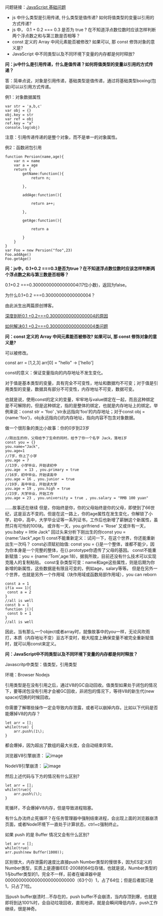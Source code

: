 问题链接：[JavaScript 基础问题](https://github.com/ElemeFE/node-interview/blob/master/sections/zh-cn/common.md)
- js 中什么类型是引用传递, 什么类型是值传递? 如何将值类型的变量以引用的方式传递? 
- js 中， 0.1 + 0.2 === 0.3 是否为 true ? 在不知道浮点数位数时应该怎样判断两个浮点数之和与第三数是否相等？
- const 定义的 Array 中间元素能否被修改? 如果可以, 那 const 修饰对象的意义是? 
- JavaScript 中不同类型以及不同环境下变量的内存都是何时释放? 

**问：js中什么是引用传递，什么是值传递？如何将值类型的变量以引用的方式传递？**

答：简单点说，对象是引用传递，基础类型是值传递，通过将基础类型boxing(包装)可以以引用方式传递。

例1：对象数据属性

```
var str = 'a,b,c'
var obj = {}
obj.key = str
var ref = obj
ref.key = "a"
console.log(obj)
```
注意：引用传递传递的是整个对象，而不是单一的对象属性。

例2：函数闭包引用

```
function Persion(name,age){
    var n = name
    var a = age
    return {
        getName:function(){
            return n;

        },

        addAge:function(){

            return a++;

        },

        getAge:function(){

            return a

        }
    }
}
var Foo = new Persion("foo",23)
Foo.addAge()
Foo.getAge()
```

**问：js中，0.1+0.2 ===0.3是否为true？在不知道浮点数位数时应该怎样判断两个浮点数之和与第三数是否相等？**

0.1+0.2 ===0.30000000000000004(17位小数)，返回为false。

为什么0.1+0.2 ===0.30000000000000004？

由此派生出两篇原创博客。

[深度剖析0.1 +0.2===0.30000000000000004的原因](https://github.com/FrankKai/FrankKai.github.io/issues/7)

[如何解决0.1 +0.2===0.30000000000000004类问题](https://github.com/FrankKai/FrankKai.github.io/issues/11)

**问：const 定义的 Array 中间元素能否被修改? 如果可以, 那 const 修饰对象的意义是?**

可以被修改。

const arr = [1,2,3] arr[0] = "hello" → ['hello']

const的意义：保证变量指向的内存地址不发生变化。

对于值是基本类型的变量，具有完全不可变性，地址和数据均不可变；对于值是引用类型的变量，数据具有部分不可变性，内存地址不可变，数据可变。

也就是说，使用const的定义的变量，牢牢地与value绑定在一起，而且这种绑定是不可解除的，但是这种绑定，指的是整体的绑定，也就是内存地址上的绑定。举例来说：const str = 'foo' ,‘str永远指向'foo'的内存地址；对于const obj ={name:'foo'}，obj永远指向{}的内存地址，指向内容不包含对象数据。

做一个很形象的类比小故事：你的0岁到23岁

```
//刚出生的你，父母给予了生命的同时，给予了你一个名字 Jack，落地1岁
const you = {}
you.name="Jack",
you.age=1
//7岁，你上了小学
you.age = 7
//13岁，小学毕业，开始读初中
you.age  = 13 , you.primary = true
//16岁，初中毕业。开始读高中
you.age = 16 , you.junior = true
//19岁，高中毕业，开始读大学
you.age = 19 , you.high = true
//23岁，大学毕业，开始工作
you.age = 23 , you.university = true , you.salary = "RMB 100 yuan"
```
......故事还在继续
但是，你始终是你，你的父母始终是你的父母，即使到了66世纪，这是亘古不变的。但是在这一路上，你的age属性在发生变化，你解锁了小学，初中，高中，大学毕业证等一系列证书，工作后也新增了薪酬这个新属性，虽然只有可怜的100块。
或许有一天，you.girlfriend = 'Rose'
又或许有一天，you.baby = little Jack"
回过头来分析下刚出生的你const you = {name:"Jack",age:1}
const不能重新定义：试问一下，在这个世界，你还能重新出生一次吗？
const必须赋初始值: const you = {}是一个整体，谁都不能少，因为你本身是一个完整的整体，在{}.prototype你遗传了父母的基因。
const不能重新赋值：you = {name:'Tom',age:18}，据我所致，目前还没有什么技术可以实现克隆人的复制粘贴。
const复杂类型可变：name和age这些属性，则是后期为你新增的新属性，这些数据是有限且可变的，例如age，salary等等。
但是在另外一个世界，也就是另外一个作用域（块作用域或函数局部作用域），you can reborn
```
const a = 1
if(a === 1){
 const a = 2
}
//all is well
const b = 1
function j(){
 const b = 1
}
//all is well
```
因此，当有那么一个object或者array时，就像故事中的you一样，无论风吹雨打，本质（内存地址不变）亘古不变时，极大程度上确保变量不被完全重新赋值时，就可以用const来定义。

**问：JavaScript中不同类型以及不同环境下变量的内存都是何时释放？**

Javascritp中类型：值类型，引用类型

环境：Browser Nodejs

引用类型是在没有引用之后，通过V8的GC自动回收。值类型如果处于闭包的情况下，要等闭包没有引用才会被GC回收，非闭包的情况下，等待V8的新生代(new space)切换的时候回收。

你需要了解哪些操作一定会导致内存泄露，或者可以崩掉内存。比如以下代码是否能爆掉V8的内存？

```
let arr = [];
while(true) {
    arr.push\(1\);
}
```
都会爆掉，因为超出了数组的最大长度，会自动结束异常。

浏览器V8引擎崩溃：
![image](https://user-images.githubusercontent.com/19262750/39180472-892228b6-47e9-11e8-8662-51fa558439ec.png)

NodeV8引擎崩溃：
![image](https://user-images.githubusercontent.com/19262750/39180482-90210628-47e9-11e8-830d-00dc3f5308ff.png)



然后上述代码与下方的情况有什么区别?

```
let arr = [];
while(true){
    arr.push\(\);
}
```
死循环，不会爆掉V8内存，但是导致进程阻塞。

有什么办法终止死循环？在任务管理器中强制结束进程，会出现上面的浏览器崩溃页面，或者Node环境下一直处于计算状态，ctrl+c强制终止。

如果 push 的是 Buffer 情况又会有什么区别?

```
let arr = [];
while(true)
arr.push(new Buffer(1000));
```
区别很大，内存泄露的速度比直接push Number类型的慢很多，因为ES定义的Number类型，实质上是遵循IEEE-2008的64位存储，也就是说，Number类型的1与buffer类型的1，完全不一样，前者在编译器中是00000000000000000000000000（63个0）1，占了64位；但是后者就只是1，只占了1位。

当push buffer崩溃时...不存在的，push buffer不会崩溃，当内存顶到爆，也就是即将到达100%时，会自动垃圾回收，直观地讲，就是会瞬间降低内存，push工作继续，很是神奇。